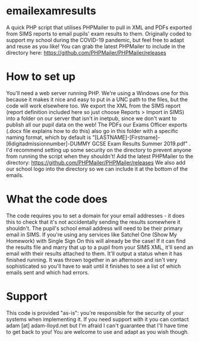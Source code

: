 # emailexamresults
A quick PHP script that utilises PHPMailer to pull in XML and PDFs exported from SIMS reports to email pupils' exam results to them. Originally coded to support my school during the COVID-19 pandemic, but feel free to adapt and reuse as you like! You can grab the latest PHPMailer to include in the directory here: https://github.com/PHPMailer/PHPMailer/releases
# How to set up
You'll need a web server running PHP. We're using a Windows one for this because it makes it nice and easy to put in a UNC path to the files, but the code will work elsewhere too.
We export the XML from the SIMS report (report definition included here so just choose Reports > Import in SIMS) into a folder on our server that isn't in inetpub, since we don't want to publish all our pupil data on the web! The PDFs our Exams Officer exports (.docx file explains how to do this) also go in this folder with a specific naming format, which by default is "[LASTNAME]-[Firstname]-[6digitadmissionnumber]-DUMMY GCSE Exam Results Summer 2019.pdf" .
I'd recommend setting up some security on the directory to prevent anyone from running the script when they shouldn't!
Add the latest PHPMailer to the directory: https://github.com/PHPMailer/PHPMailer/releases
We also add our school logo into the directory so we can include it at the bottom of the emails.

# What the code does
The code requires you to set a domain for your email addresses - it does this to check that it's not accidentally sending the results somewhere it shouldn't. The pupil's school email address will need to be their primary email in SIMS. If you're using any services like Satchel One (Show My Homework) with Single Sign On this will already be the case!
If it can find the results file and marry that up to a pupil from your SIMS XML, it'll send an email with their results attached to them. It'll output a status when it has finished running.
It was thrown together in an afternoon and isn't very sophisticated so you'll have to wait until it finishes to see a list of which emails sent and which had errors.

# Support
This code is provided "as-is": you're responsible for the security of your systems when implementing it. If you need support with it you can contact adam [at] adam-lloyd.net but I'm afraid I can't guarantee that I'll have time to get back to you! You are welcome to use and adapt as you wish though.
